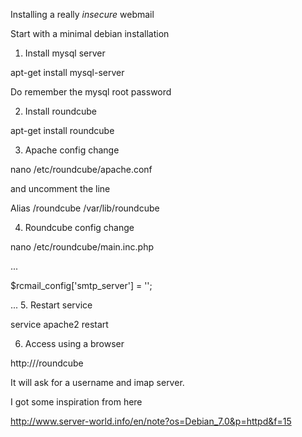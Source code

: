 Installing a really *insecure* webmail

Start with a minimal debian installation

1. Install mysql server

  apt-get install mysql-server

  Do remember the mysql root password

2. Install roundcube

  apt-get install roundcube

3. Apache config change

  nano /etc/roundcube/apache.conf 

  and uncomment the line 

  Alias /roundcube /var/lib/roundcube 

4. Roundcube config change

  nano /etc/roundcube/main.inc.php

  ...

  $rcmail_config['smtp_server'] = '<school internal mailserver>';

  ...
5. Restart service

  service apache2 restart

6. Access using a browser

  http://<insert-ip>/roundcube

  It will ask for a username and imap server.
  

I got some inspiration from here

  http://www.server-world.info/en/note?os=Debian_7.0&p=httpd&f=15

